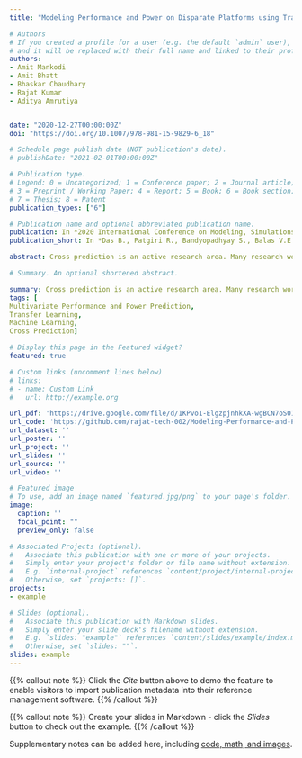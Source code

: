 ```yaml
---
title: "Modeling Performance and Power on Disparate Platforms using Transfer Learning with Machine Learning Models"

# Authors
# If you created a profile for a user (e.g. the default `admin` user), write the username (folder name) here 
# and it will be replaced with their full name and linked to their profile.
authors:
- Amit Mankodi
- Amit Bhatt
- Bhaskar Chaudhary
- Rajat Kumar
- Aditya Amrutiya


date: "2020-12-27T00:00:00Z"
doi: "https://doi.org/10.1007/978-981-15-9829-6_18"

# Schedule page publish date (NOT publication's date).
# publishDate: "2021-02-01T00:00:00Z"

# Publication type.
# Legend: 0 = Uncategorized; 1 = Conference paper; 2 = Journal article;
# 3 = Preprint / Working Paper; 4 = Report; 5 = Book; 6 = Book section;
# 7 = Thesis; 8 = Patent
publication_types: ["6"]

# Publication name and optional abbreviated publication name.
publication: In *2020 International Conference on Modeling, Simulations and Optimizations (CoMSO2020)*
publication_short: In *Das B., Patgiri R., Bandyopadhyay S., Balas V.E. (eds) Modeling, Simulation and Optimization. Smart Innovation, Systems and Technologies, vol 206. Springer, Singapore.*

abstract: Cross prediction is an active research area. Many research works have used cross prediction to predict the target system's performance and power from the machine learning model trained on the source system. The source and target systems differ either in terms of instruction-set or hardware features. A widely used transfer learning technique utilizes the knowledge from a trained machine learning from one problem to predict targets in similar problems. In this work, we use transfer learning to achieve cross-system and cross-platform predictions. In cross-system prediction, we predict the physical system's performance (runtime) and power from the simulation systems dataset while predicting performance and the power for target system from source system both having different instruction-set in cross-platform prediction. We achieve runtime prediction accuracy of 90% and 80% and power prediction accuracy of 75% and 80% in cross-system and cross-platform predictions, respectively, for the best performing deep neural network model. Furthermore , we have evaluated the accuracy of univariate and multivariate machine learning models, the accuracy of compute-intensive and data-intensive applications, and the accuracy of the simulation and physical systems.

# Summary. An optional shortened abstract.

summary: Cross prediction is an active research area. Many research works have used cross prediction to predict the target system's performance and power from the machine learning model trained on the source system. The source and target systems differ either in terms of instruction-set or hardware features. A widely used transfer learning technique utilizes the knowledge from a trained machine learning from one problem to predict targets in similar problems. In this work, we use transfer learning to achieve cross-system and cross-platform predictions. In cross-system prediction, we predict the physical system's performance (runtime) and power from the simulation systems dataset while predicting performance and the power for target system from source system both having different instruction-set in cross-platform prediction. We achieve runtime prediction accuracy of 90% and 80% and power prediction accuracy of 75% and 80% in cross-system and cross-platform predictions, respectively, for the best performing deep neural network model. Furthermore , we have evaluated the accuracy of univariate and multivariate machine learning models, the accuracy of compute-intensive and data-intensive applications, and the accuracy of the simulation and physical systems.
tags: [	
Multivariate Performance and Power Prediction,
Transfer Learning,
Machine Learning,
Cross Prediction]

# Display this page in the Featured widget?
featured: true

# Custom links (uncomment lines below)
# links:
# - name: Custom Link
#   url: http://example.org

url_pdf: 'https://drive.google.com/file/d/1KPvo1-ElgzpjnhkXA-wgBCN7oS01G2ND/view?usp=sharing'
url_code: 'https://github.com/rajat-tech-002/Modeling-Performance-and-Power-on-Disparate-Platforms-using-Transfer-Learning-with-Machine-Learning-'
url_dataset: ''
url_poster: ''
url_project: ''
url_slides: ''
url_source: ''
url_video: ''

# Featured image
# To use, add an image named `featured.jpg/png` to your page's folder. 
image:
  caption: ''
  focal_point: ""
  preview_only: false

# Associated Projects (optional).
#   Associate this publication with one or more of your projects.
#   Simply enter your project's folder or file name without extension.
#   E.g. `internal-project` references `content/project/internal-project/index.md`.
#   Otherwise, set `projects: []`.
projects:
- example

# Slides (optional).
#   Associate this publication with Markdown slides.
#   Simply enter your slide deck's filename without extension.
#   E.g. `slides: "example"` references `content/slides/example/index.md`.
#   Otherwise, set `slides: ""`.
slides: example
---
```


{{% callout note %}}
Click the *Cite* button above to demo the feature to enable visitors to import publication metadata into their reference management software.
{{% /callout %}}

{{% callout note %}}
Create your slides in Markdown - click the *Slides* button to check out the example.
{{% /callout %}}

Supplementary notes can be added here, including [code, math, and images](https://wowchemy.com/docs/writing-markdown-latex/).
